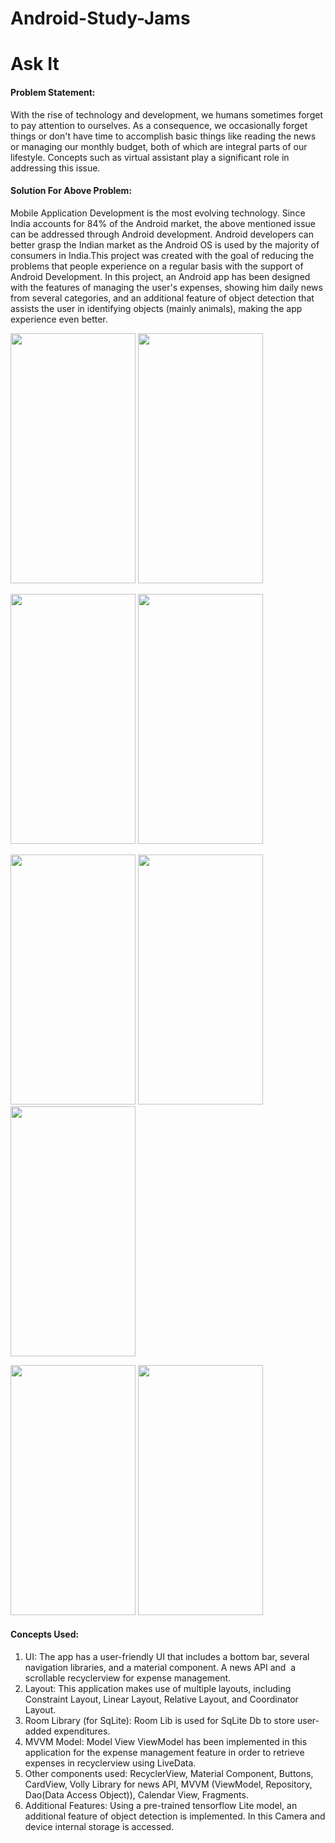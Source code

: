 # Android-Study-Jams

# Ask It

#### Problem Statement:

With the rise of technology and development, we humans sometimes forget to pay attention to ourselves. As a consequence, we occasionally forget things or don't have time to accomplish basic things like reading the news or managing our monthly budget, both of which are integral parts of our lifestyle. Concepts such as virtual assistant play a significant role in addressing this issue.

#### Solution For Above Problem:

Mobile Application Development is the most evolving technology. Since India accounts for 84% of the Android market, the above mentioned issue can be addressed through Android development. Android developers can better grasp the Indian market as the Android OS is used by the majority of consumers in India.This project was created with the goal of reducing the problems that people experience on a regular basis with the support of Android Development. In this project, an Android app has been designed with the features of managing the user's expenses, showing him daily news from several categories, and an additional feature of object detection that assists the user in identifying objects (mainly animals), making the app experience even better.

<img src = "https://user-images.githubusercontent.com/97031411/148639366-236a142d-2998-48bd-ab9f-26c0073eb97c.jpeg" width = "200" height = "400"/> <img src = "https://user-images.githubusercontent.com/97031411/148639390-3bd65a21-6e51-473d-86ca-0e526378e636.jpeg" width = "200" height = "400"/>

<img src = "https://user-images.githubusercontent.com/97031411/148639489-58bbf800-da35-48a2-adcb-c052bbafba7a.jpeg" width = "200" height = "400"/> <img src = "https://user-images.githubusercontent.com/97031411/148639542-4c97ec25-e949-4745-b7ec-26e0f4383f70.jpeg" width = "200" height = "400"/>

<img src = "https://user-images.githubusercontent.com/97031411/148639562-b1b694dd-ec7d-40de-b9fa-ef800415ec7d.jpeg" width = "200" height = "400"/> <img src = "https://user-images.githubusercontent.com/97031411/148639596-bb8356b5-0774-4254-a7e8-af86f9f25b8d.jpeg" width = "200" height = "400"/> <img src = "https://user-images.githubusercontent.com/97031411/148639626-deb6a72b-7bf8-4b9d-91b4-804a2ceb2101.jpeg" width = "200" height = "400"/>

<img src = "https://user-images.githubusercontent.com/97031411/148639664-963347b4-8f01-4e50-85f2-09e54daabf1c.jpeg" width = "200" height = "400"/> <img src = "https://user-images.githubusercontent.com/97031411/148639684-284b3a71-314e-478e-8afb-b450d83f174a.jpeg" width = "200" height = "400"/>

#### Concepts Used:

1. UI: The app has a user-friendly UI that includes a bottom bar, several navigation libraries, and a material component. A news API and  a scrollable recyclerview for expense management.
2. Layout: This application makes use of multiple layouts, including Constraint Layout, Linear Layout, Relative Layout, and Coordinator Layout.
3. Room Library (for SqLite): Room Lib is used for SqLite Db to store user-added expenditures.
4. MVVM Model: Model View ViewModel has been implemented in this application for the expense management feature in order to retrieve expenses in recyclerview using LiveData.
5. Other components used: RecyclerView, Material Component, Buttons, CardView, Volly Library for news API, MVVM (ViewModel, Repository, Dao(Data Access Object)), Calendar View, Fragments.
6. Additional Features: Using a pre-trained tensorflow Lite model, an additional feature of object detection is implemented. In this Camera and device internal storage is accessed.
